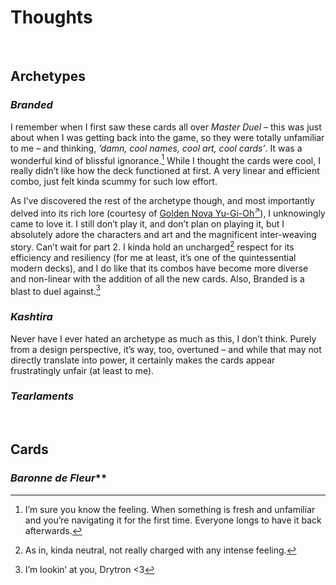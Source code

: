 # Thoughts


<br>


## Archetypes

### *Branded*
I remember when I first saw these cards all over *Master Duel* – this was just about when I was getting back into the game, so they were totally unfamiliar to me – and thinking, *’damn, cool names, cool art, cool cards’*. It was a wonderful kind of blissful ignorance.[^bliss-feel] While I thought the cards were cool, I really didn’t like how the deck functioned at first. A very linear and efficient combo, just felt kinda scummy for such low effort.

As I’ve discovered the rest of the archetype though, and most importantly delved into its rich lore (courtesy of [Golden Nova Yu-Gi-Oh<sup>↗</sup>](https://youtube.com/@GoldenNovaYugioh)), I unknowingly came to love it. I still don’t play it, and don’t plan on playing it, but I absolutely adore the characters and art and the magnificent inter-weaving story. Can’t wait for part 2. I kinda hold an uncharged[^uncharged] respect for its efficiency and resiliency (for me at least, it’s one of the quintessential modern decks), and I do like that its combos have become more diverse and non-linear with the addition of all the new cards. Also, Branded is a blast to duel against.[^branded-duel]

[^bliss-feel]: I’m sure you know the feeling. When something is fresh and unfamiliar and you’re navigating it for the first time. Everyone longs to have it back afterwards.
[^uncharged]: As in, kinda neutral, not really charged with any intense feeling.
[^branded-duel]: I’m lookin’ at you, Drytron <3

### *Kashtira*
Never have I ever hated an archetype as much as this, I don’t think. Purely from a design perspective, it’s way, too, overtuned – and while that may not directly translate into power, it certainly makes the cards appear frustratingly unfair (at least to me).

### *Tearlaments*


<br>


## Cards

### *Baronne de Fleur***
